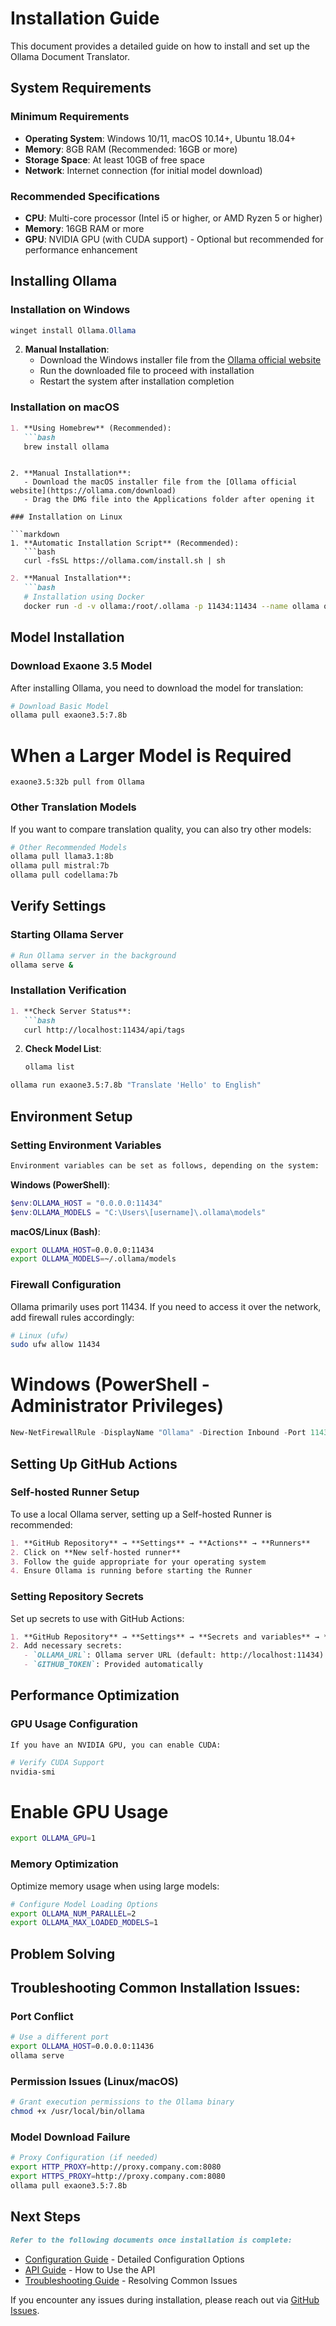 # Installation Guide

This document provides a detailed guide on how to install and set up the Ollama Document Translator.

## System Requirements

### Minimum Requirements
- **Operating System**: Windows 10/11, macOS 10.14+, Ubuntu 18.04+
- **Memory**: 8GB RAM (Recommended: 16GB or more)
- **Storage Space**: At least 10GB of free space
- **Network**: Internet connection (for initial model download)

### Recommended Specifications
- **CPU**: Multi-core processor (Intel i5 or higher, or AMD Ryzen 5 or higher)
- **Memory**: 16GB RAM or more
- **GPU**: NVIDIA GPU (with CUDA support) - Optional but recommended for performance enhancement

## Installing Ollama

### Installation on Windows

```powershell
winget install Ollama.Ollama
```

2. **Manual Installation**:
   - Download the Windows installer file from the [Ollama official website](https://ollama.com/download)
   - Run the downloaded file to proceed with installation
   - Restart the system after installation completion

### Installation on macOS

```markdown
1. **Using Homebrew** (Recommended):
   ```bash
   brew install ollama
   ```
```

2. **Manual Installation**:
   - Download the macOS installer file from the [Ollama official website](https://ollama.com/download)
   - Drag the DMG file into the Applications folder after opening it

### Installation on Linux

```markdown
1. **Automatic Installation Script** (Recommended):
   ```bash
   curl -fsSL https://ollama.com/install.sh | sh
   ```

```markdown
2. **Manual Installation**:
   ```bash
   # Installation using Docker
   docker run -d -v ollama:/root/.ollama -p 11434:11434 --name ollama ollama/ollama
   ```

## Model Installation

### Download Exaone 3.5 Model

After installing Ollama, you need to download the model for translation:

```bash
# Download Basic Model
ollama pull exaone3.5:7.8b
```

# When a Larger Model is Required
```
exaone3.5:32b pull from Ollama
```

### Other Translation Models

If you want to compare translation quality, you can also try other models:

```bash
# Other Recommended Models
ollama pull llama3.1:8b
ollama pull mistral:7b
ollama pull codellama:7b
```

## Verify Settings

### Starting Ollama Server

```bash
# Run Ollama server in the background
ollama serve &
```

### Installation Verification

```markdown
1. **Check Server Status**:
   ```bash
   curl http://localhost:11434/api/tags
   ```

2. **Check Model List**:
   ```bash
   ollama list
   ```

```bash
ollama run exaone3.5:7.8b "Translate 'Hello' to English"
```

## Environment Setup

### Setting Environment Variables

```markdown
Environment variables can be set as follows, depending on the system:
```

**Windows (PowerShell)**:
```powershell
$env:OLLAMA_HOST = "0.0.0.0:11434"
$env:OLLAMA_MODELS = "C:\Users\[username]\.ollama\models"
```

**macOS/Linux (Bash)**:
```bash
export OLLAMA_HOST=0.0.0.0:11434
export OLLAMA_MODELS=~/.ollama/models
```

### Firewall Configuration

Ollama primarily uses port 11434. If you need to access it over the network, add firewall rules accordingly:

```bash
# Linux (ufw)
sudo ufw allow 11434
```

# Windows (PowerShell - Administrator Privileges)
```powershell
New-NetFirewallRule -DisplayName "Ollama" -Direction Inbound -Port 11434 -Protocol TCP -Action Allow
```

## Setting Up GitHub Actions

### Self-hosted Runner Setup

To use a local Ollama server, setting up a Self-hosted Runner is recommended:

```markdown
1. **GitHub Repository** → **Settings** → **Actions** → **Runners**
2. Click on **New self-hosted runner**
3. Follow the guide appropriate for your operating system
4. Ensure Ollama is running before starting the Runner
```

### Setting Repository Secrets

Set up secrets to use with GitHub Actions:

```markdown
1. **GitHub Repository** → **Settings** → **Secrets and variables** → **Actions**
2. Add necessary secrets:
   - `OLLAMA_URL`: Ollama server URL (default: http://localhost:11434)
   - `GITHUB_TOKEN`: Provided automatically
```

## Performance Optimization

### GPU Usage Configuration

```
If you have an NVIDIA GPU, you can enable CUDA:
```

```bash
# Verify CUDA Support
nvidia-smi
```

# Enable GPU Usage
```bash
export OLLAMA_GPU=1
```

### Memory Optimization

Optimize memory usage when using large models:

```bash
# Configure Model Loading Options
export OLLAMA_NUM_PARALLEL=2
export OLLAMA_MAX_LOADED_MODELS=1
```

## Problem Solving

## Troubleshooting Common Installation Issues:

### Port Conflict
```bash
# Use a different port
export OLLAMA_HOST=0.0.0.0:11436
ollama serve
```

### Permission Issues (Linux/macOS)
```bash
# Grant execution permissions to the Ollama binary
chmod +x /usr/local/bin/ollama
```

### Model Download Failure
```bash
# Proxy Configuration (if needed)
export HTTP_PROXY=http://proxy.company.com:8080
export HTTPS_PROXY=http://proxy.company.com:8080
ollama pull exaone3.5:7.8b
```

## Next Steps

```markdown
Refer to the following documents once installation is complete:
```

- [Configuration Guide](configuration.md) - Detailed Configuration Options
- [API Guide](api-guide.md) - How to Use the API
- [Troubleshooting Guide](troubleshooting.md) - Resolving Common Issues

If you encounter any issues during installation, please reach out via [GitHub Issues](https://github.com/your-username/ollama-doc-translator/issues).